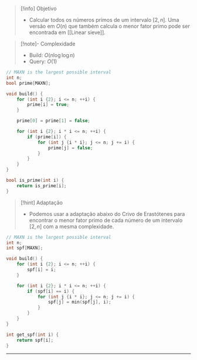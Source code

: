 > [!info] Objetivo
> - Calcular todos os números primos de um intervalo $[2, n]$. Uma versão em $O(n)$ que também calcula o menor fator primo pode ser encontrada em [[Linear sieve]].

> [!note]- Complexidade
> - Build: $O(n \log \log n)$
> - Query: $O(1)$

```cpp
// MAXN is the largest possible interval
int n;
bool prime[MAXN];

void build() {
	for (int i {2}; i <= n; ++i) {
		prime[i] = true;
	}

	prime[0] = prime[1] = false;

	for (int i {2}; i * i <= n; ++i) {
		if (prime[i]) {
			for (int j {i * i}; j <= n; j += i) {
				prime[j] = false;
			}
		}
	}
}

bool is_prime(int i) {
	return is_prime[i];
}
```

> [!hint] Adaptação
> - Podemos usar a adaptação abaixo do Crivo de Erastótenes para encontrar o menor fator primo de cada número de um intervalo $[2, n]$ com a mesma complexidade.

```cpp
// MAXN is the largest possible interval
int n;
int spf[MAXN];

void build() {
	for (int i {2}; i <= n; ++i) {
		spf[i] = i;
	}

	for (int i {2}; i * i <= n; ++i) {
		if (spf[i] == i) {
			for (int j {i * i}; j <= n; j += i) {
				spf[j] = min(spf[j], i);
			}
		}
	}
}

int get_spf(int i) {
	return spf[i];
}
```

---